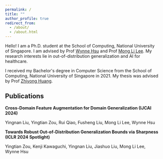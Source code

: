 ```yaml
---
permalink: /
title: ""
author_profile: true
redirect_from: 
  - /about/
  - /about.html
---
```


Hello! I am a Ph.D. student at the School of Computing, National University of Singapore. I am advised by Prof [Wynne Hsu](https://www.comp.nus.edu.sg/~whsu/) and Prof [Mong Li Lee](https://www.comp.nus.edu.sg/~leeml/). My research interests lie in out-of-distribution generalization and AI for healthcare. 

I received my Bachelor's degree in Computer Science from the School of Computing, National University of Singapore in 2021. My thesis was advised by Prof [Zhiyong Huang](https://www.comp.nus.edu.sg/~huangzy/). 


## Publications 

**Cross-Domain Feature Augmentation for Domain Generalization (IJCAI 2024)** 

Yingnan Liu, Yingtian Zou, Rui Qiao, Fusheng Liu, Mong Li Lee, Wynne Hsu 

**Towards Robust Out-of-Distribution Generalization Bounds via Sharpness (ICLR 2024 Spotlight)**

Yingtian Zou, Kenji Kawaguchi, Yingnan Liu, Jiashuo Liu, Mong Li Lee, Wynne Hsu 
